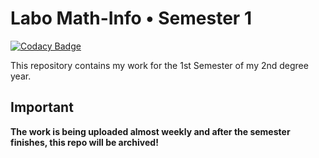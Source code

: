 # Labo Math-Info • Semester 1

[![Codacy Badge](https://api.codacy.com/project/badge/Grade/9e6f2e5298e84fa08d0fe322a2c4384e)](https://www.codacy.com?utm_source=github.com&amp;utm_medium=referral&amp;utm_content=SlamaFR/Labo-MI&amp;utm_campaign=Badge_Grade)

This repository contains my work for the 1st Semester of my 2nd degree year.

## Important

**The work is being uploaded almost weekly and after the semester finishes, this repo will be archived!**